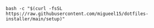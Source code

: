 `bash -c "$(curl -fsSL https://raw.githubusercontent.com/migueel15/dotfiles-installer/main/setup)"`
